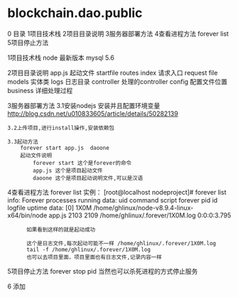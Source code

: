 # blockchain.dao.public
0 目录
    1项目技术栈
    2项目目录说明
    3服务器部署方法
    4查看进程方法 forever list
    5项目停止方法


1项目技术栈
    node 最新版本
    mysql 5.6


2项目目录说明
    app.js 起动文件   startfile
    routes index 请求入口   request file
    models 实体类
    logs 日志目录
    controller 处理的controller
    config  配置文件位置
    business  详细处理过程


3服务器部署方法
    3.1安装nodejs
        安装并且配置环境变量
        http://blog.csdn.net/u010833605/article/details/50282139

    3.2上传项目,进行install操作,安装依赖包

    3.3起动方法
        forever start app.js  daoone
        起动文件说明
            forever start 这个是forever的命令
            app.js 这个是项目起动文件
            daoone 这个是项目起动说明文件,可以是汉语


4查看进程方法 forever list
        实例：
        [root@localhost nodeproject]# forever list
        info:    Forever processes running
        data:        uid  command                                      script forever pid  id logfile                         uptime
        data:    [0] 1X0M /home/ghlinux/node-v8.9.4-linux-x64/bin/node app.js 2103    2109    /home/ghlinux/.forever/1X0M.log 0:0:0:3.795

          如果看到这样的就是起动成功

          这个是日志文件,每次起动可能不一样 /home/ghlinux/.forever/1X0M.log
          tail -f /home/ghlinux/.forever/1X0M.log
          也可以去项目里面，项目里面也有日志文件,记录内容一样


5项目停止方法
        forever stop pid
        当然也可以杀死进程的方式停止服务



6 添加


